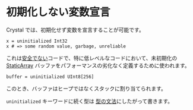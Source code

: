 # 初期化しない変数宣言

Crystal では、初期化せず変数を宣言することが可能です。

```crystal
x = uninitialized Int32
x # => some random value, garbage, unreliable
```

これは[安全でない](unsafe.md)コードで、特に低レベルなコードにおいて、未初期化の [StaticArray](http://crystal-lang.org/api/StaticArray.html) バッファをパフォーマンスの劣化なく定義するために使われます。

```crystal
buffer = uninitialized UInt8[256]
```

このとき、バッファはヒープではなくスタックに割り当てられます。

`uninitialized` キーワードに続く型は [型の文法](type_grammar.md)にしたがって書きます。

